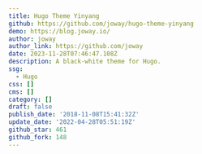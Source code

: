 ```yaml
---
title: Hugo Theme Yinyang
github: https://github.com/joway/hugo-theme-yinyang
demo: https://blog.joway.io/
author: joway
author_link: https://github.com/joway
date: 2023-11-28T07:46:47.108Z
description: A black-white theme for Hugo.
ssg:
  - Hugo
css: []
cms: []
category: []
draft: false
publish_date: '2018-11-08T15:41:32Z'
update_date: '2022-04-28T05:51:19Z'
github_star: 461
github_fork: 148
---
```

